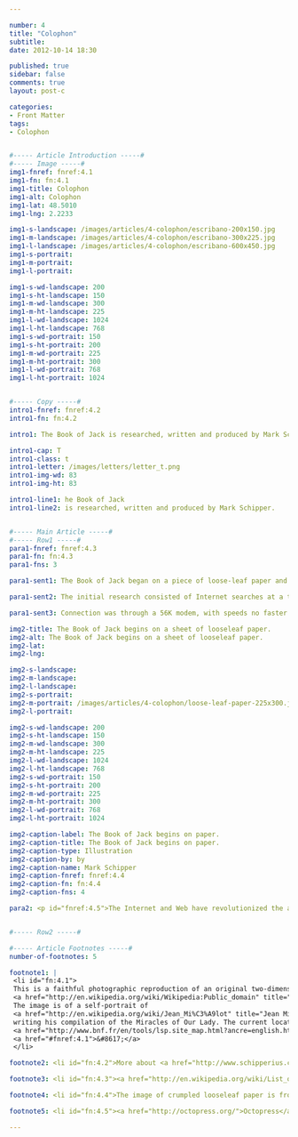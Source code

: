 ```yaml
---

number: 4
title: "Colophon"
subtitle: 
date: 2012-10-14 18:30

published: true
sidebar: false
comments: true
layout: post-c

categories:
- Front Matter
tags:
- Colophon


#----- Article Introduction -----#
#----- Image -----#
img1-fnref: fnref:4.1
img1-fn: fn:4.1
img1-title: Colophon
img1-alt: Colophon
img1-lat: 48.5010
img1-lng: 2.2233

img1-s-landscape: /images/articles/4-colophon/escribano-200x150.jpg
img1-m-landscape: /images/articles/4-colophon/escribano-300x225.jpg
img1-l-landscape: /images/articles/4-colophon/escribano-600x450.jpg
img1-s-portrait:
img1-m-portrait:	
img1-l-portrait:

img1-s-wd-landscape: 200
img1-s-ht-landscape: 150
img1-m-wd-landscape: 300
img1-m-ht-landscape: 225
img1-l-wd-landscape: 1024
img1-l-ht-landscape: 768
img1-s-wd-portrait: 150
img1-s-ht-portrait: 200
img1-m-wd-portrait: 225
img1-m-ht-portrait: 300
img1-l-wd-portrait: 768
img1-l-ht-portrait: 1024


#----- Copy -----#
intro1-fnref: fnref:4.2
intro1-fn: fn:4.2

intro1: The Book of Jack is researched, written and produced by Mark Schipper.

intro1-cap: T
intro1-class: t
intro1-letter: /images/letters/letter_t.png
intro1-img-wd: 83
intro1-img-ht: 83

intro1-line1: he Book of Jack
intro1-line2: is researched, written and produced by Mark Schipper.


#----- Main Article -----#
#----- Row1 -----#
para1-fnref: fnref:4.3
para1-fn: fn:4.3
para1-fns: 3

para1-sent1: The Book of Jack began on a piece of loose-leaf paper and was initially conceived to be a ‘Coffee Table’ book, filled with imagery and supporting text.

para1-sent2: The initial research consisted of Internet searches at a time when the Web was still in its infancy.

para1-sent3: Connection was through a 56K modem, with speeds no faster than 56kbits/sec, web pages were static HTML tables and there were only about 10,000 websites worldwide!

img2-title: The Book of Jack begins on a sheet of looseleaf paper.
img2-alt: The Book of Jack begins on a sheet of looseleaf paper.
img2-lat:
img2-lng:

img2-s-landscape:
img2-m-landscape: 
img2-l-landscape:
img2-s-portrait:
img2-m-portrait: /images/articles/4-colophon/loose-leaf-paper-225x300.jpg
img2-l-portrait:

img2-s-wd-landscape: 200
img2-s-ht-landscape: 150
img2-m-wd-landscape: 300
img2-m-ht-landscape: 225
img2-l-wd-landscape: 1024
img2-l-ht-landscape: 768
img2-s-wd-portrait: 150
img2-s-ht-portrait: 200
img2-m-wd-portrait: 225
img2-m-ht-portrait: 300
img2-l-wd-portrait: 768
img2-l-ht-portrait: 1024

img2-caption-label: The Book of Jack begins on paper.
img2-caption-title: The Book of Jack begins on paper.
img2-caption-type: Illustration
img2-caption-by: by
img2-caption-name: Mark Schipper
img2-caption-fnref: fnref:4.4
img2-caption-fn: fn:4.4
img2-caption-fns: 4

para2: <p id="fnref:4.5">The Internet and Web have revolutionized the accessibility of information and how information is shared.</p><p>The Book of Jack website could not be possible without the generosity of a large number of people.</p><p>Today, bookofjack.org is powered by Octopress and hosted by Heroku.<sup class="footnote"><a href="#fn:4.5" rel="tooltip">5</a></sup></p><p>Octopress out-of-the-box has a lot of functionality so I didn't have to build everything from scratch, but I did add a few customizations.</p><p>I am using Balazs Kutil's <a href="https://github.com/bkutil/bootstrap-theme">Twitter Bootstrap </a>theme for layout and styling.</p>I added Dan Watson's <a href="http://www.dotnetguy.co.uk/post/2012/06/25/octopress-category-list-plugin/">Category List</a> plugin to create my 'Table of Contents', and then duplicated this feature for my 'Related Articles'.</p><p>Wong Liang Zan's <a href="https://github.com/octopress-themes/popular-posts">Popular Posts</a> plugin is used to generate the 'Popular Articles'.</p><p>


#----- Row2 -----#

#----- Article Footnotes -----#
number-of-footnotes: 5

footnote1: |
 <li id="fn:4.1">
 This is a faithful photographic reproduction of an original two-dimensional work of art. Both the work of art and the photograph are in the 
 <a href="http://en.wikipedia.org/wiki/Wikipedia:Public_domain" title="Public Domain">public domain</a>. 
 The image is of a self-portrait of 
 <a href="http://en.wikipedia.org/wiki/Jean_Mi%C3%A9lot" title="Jean Miélot">Jean Miélot</a> 
 writing his compilation of the Miracles of Our Lady. The current location of this work of art is the 
 <a href="http://www.bnf.fr/en/tools/lsp.site_map.html?ancre=english.htm" title="Bibliothèque Nationale de France">Bibliothèque Nationale de France</a>. 
 <a href="#fnref:4.1">&#8617;</a>
 </li>

footnote2: <li id="fn:4.2">More about <a href="http://www.schipperius.com/" title="schipperius">schipperius</a>. <a href="#fnref:4.2">&#8617;</a></li>

footnote3: <li id="fn:4.3"><a href="http://en.wikipedia.org/wiki/List_of_websites_founded_before_1995" title="Websites Before 1995">Websites Before 1995</a>. <a href="#fnref:4.3">&#8617;</a></li>

footnote4: <li id="fn:4.4">The image of crumpled looseleaf paper is from <a href="http://fav.me/d1r050o">Tyler White</a>. The text is a reproduction of the original scribbled notes that illustrate the beginnings of the Book of Jack. <a href="#fnref:4.4">&#8617;</a></li>

footnote5: <li id="fn:4.5"><a href="http://octopress.org/">Octopress</a> is a blogging framework designed by Brandon Mathis. <a href= "http://www.heroku.com/">Heroku</a> is a cloud platform as a service (PaaS). <a href="#fnref:4.5">&#8617;</a></li>

---
```

